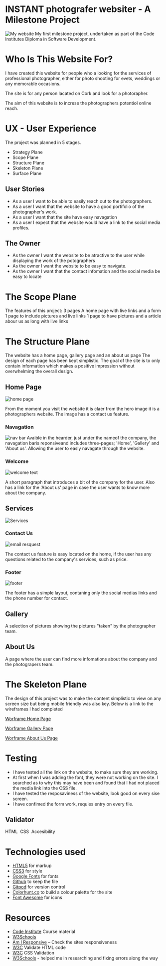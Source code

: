 # INSTANT photografer websiter - A   Milestone Project

<img src="assets/image_readme/resposive_readme.jpg" alt="My website">
My first milestone project, undertaken as part of the Code Institutes Diploma in Software Development.

# Who Is This Website For?

I  have created this website for people who a looking for the services of professional photographer, either for photo shooting for evets, weddings or any memorable occasions.

The site is for any person lacated on Cork and look for a photorapher.

The aim of this website is to increse the photographers potentiol online reach.

# UX - User Experience 
The project was planned in 5 stages. 
- Strategy Plane 
- Scope Plane 
- Structure Plane
- Skeleton Plane
- Surface Plane 

##  User Stories 

 - As a user I want to be able to easily reach out to the photographers.
-  As a user I want that the website to have a good portifolio of the photographer's work.
-  As a user I want that the site have easy navagation
- As a user I expect that the website would have a link to the social media profiles.

 ## The Owner 

- As the owner I want the website to be atractive to the user while displaying the work of the potographers
- As the owner I want the website to be easy to navigate.
- As the owner I want that the contact infomation and the social media be easy to locate 

# The Scope Plane
The features of this project:
3 pages
A home page with live links and a form 
1 page to include pictures and live links
1 page to have pictures and a article  abour us as long with live links

# The Structure Plane 
The website has a home page, gallery page and an about us  page The design of each page has been kept simplistic. 
The goal of the site is to only contain information which makes a positive impression without overwhelming the overall design. 

## Home Page 

 <img src="assets/image_readme/header_readme.jpg" alt="home page">


From the moment you visit the website it is claer from the hero image it is a photographers website. The image has a contact us feature.

### Navagation 
<img src="assets/image_readme/nav_bar_readme.jpg" alt="nav bar">
Avaible in the hearder, just under the nameof the company, the navagation baris reponsiveand includes three-pages; 'Home', 'Gallery' and 'About us'. Allowing the user to easly navagate through the website. 

### Welcome 
<img src="assets/image_readme/welcome_readme.jpg" alt="welcome text">

A short paragraph that introduces a bit of the company for the user. Also has a link for the 'About us' page in case the user wants to know more about the company.

## Services
<img src="assets/image_readme/services_readme.jpg" alt="Services">

### Contact Us
<img src="assets/image_readme/form_readme.jpg" alt="email resquest">

The contact us feature is easy  located on the home, if the user has any questions related to the company's services, such as price.

### Footer

 <img src="assets/image_readme/footer_readme.jpg" alt="footer">

The footer has a simple layout, contaning only the social medias links and the phone number for contact.

## Gallery

A selection of pictures showing the pictures "taken" by the photographer team.

## About Us

A page where the user can find more infomations about the company and the photograpers team.

# The Skeleton Plane 
The design of this project was to make the content simplistic to view on any screen size but being mobile friendly was also key. 
Below is a link to the wireframes I had completed 

[Worframe Home Page](assets/image_readme/workframe_home_page.jpg)

[Worframe Gallery Page](assets/image_readme/workframe_gallery.jpg)

[Worframe About Us Page](assets/image_readme/workframe_about_us.jpg)

# Testing
 
 -  I have tested all the link on the website, to make sure they are working.
 -  At first when I was adding the font, they were not working on the site. I searched as to why this may have been and found that I had not placed the media link into the CSS file.
 - I have tested the resposaviness of the website, look good on every  sise screen.
 -  I have confimed the form work,  requies entry on every file.

  ## Validator 

  HTML
<img src="assets/image_readme/html_readme.jpg" alt="">
  CSS
 <img src="assets/image_readme/css_readme.jpg" alt="">
  Accesibility 
  <img src="assets/image_readme/accessibility_readme.jpg" alt="">

# Technologies used
- [HTML5](https://en.wikipedia.org/wiki/HTML) for markup 
- [CSS3](https://en.wikipedia.org/wiki/CSS) for style 
- [Google Fonts](https://fonts.google.com/) for fonts 
- [Github]( https://github.com/) to keep the file 
- [Gitpod]( https://www.gitpod.io/) for version control
- [Colorhunt.co](https://colorhunt.co/) to build a colour palette for the site 
- [Font Awesome](https://fontawesome.com/v5.15/icons) for icons

# Resources
- [Code Institute](https://codeinstitute.net/) Course material
- [W3Schools]( https://www.w3schools.com/) 
- [Am I Responsive](http://ami.responsivedesign.is/) – Check the sites responsiveness
- [W3C](https://validator.w3.org/) Validate HTML code
- [W3C]( https://jigsaw.w3.org/css-validator/) CSS Validation 
- [W3Schools](https://www.w3schools.com/) - helped me in researching and fixing errors along the way
